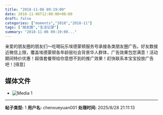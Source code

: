 ```yaml
---
title: "2018-11-06 09:19:00"
date: 2018-11-06T12:00:00+08:00
draft: false
categories: ["moments","2018","2018-11"]
tags: ["朋友圈","生活记录"]
summary: "2018-11-06 09:19:00..."
---
```


亲爱的朋友圈的朋友们～吃喝玩乐埃德蒙顿服务号承接各类朋友圈广告。好友数接近微信上限，覆盖埃德蒙顿各年龄层社会背景华人群体，广告效果包您满意！活动期间特价优惠！超值套餐带给你意想不到的推广效果！赶快联系本宝宝投放广告吧！[得意]

## 媒体文件

- ![Media 1](/Moments/photos/2018-11-06/201811060919000.jpg)

---

**帖子类型:** 1
**用户名:** chenxueyuan001
**处理时间:** 2025/8/28 21:11:13